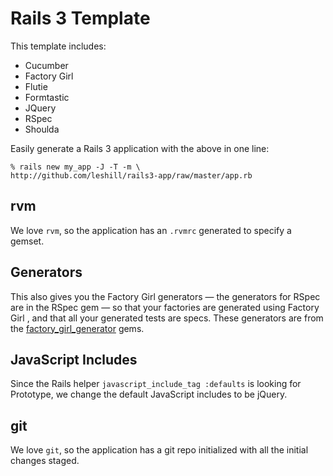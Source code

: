 Rails 3 Template
================

This template includes:

* Cucumber
* Factory Girl
* Flutie
* Formtastic
* JQuery
* RSpec
* Shoulda

Easily generate a Rails 3 application with the above in one line:

    % rails new my_app -J -T -m \
    http://github.com/leshill/rails3-app/raw/master/app.rb

rvm
---

We love `rvm`, so the application has an `.rvmrc` generated to specify a gemset.

Generators
----------

This also gives you the Factory Girl generators &mdash; the
generators for RSpec are in the RSpec gem &mdash; so that your factories
are generated using Factory Girl , and that all your generated
tests are specs. These generators are from the
[factory_girl_generator](http://github.com/leshill/factory_girl_generator) gems.

JavaScript Includes
-------------------

Since the Rails helper `javascript_include_tag :defaults` is looking for
Prototype, we change the default JavaScript includes to be jQuery.

git
---

We love `git`, so the application has a git repo initialized with all the initial changes staged.
